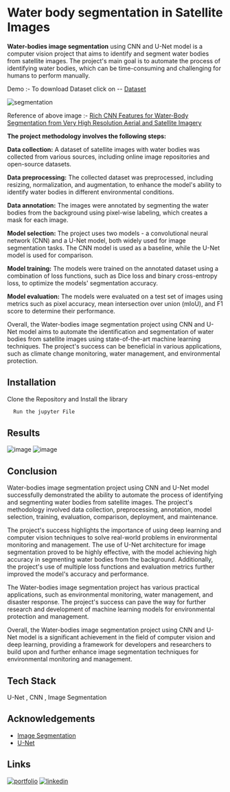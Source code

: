 # Water body segmentation in Satellite Images

**Water-bodies image segmentation** using CNN and U-Net model is a computer vision project that aims to identify and segment water bodies from satellite images. The project's main goal is to automate the process of identifying water bodies, which can be time-consuming and challenging for humans to perform manually.

Demo :- 
To download Dataset click on -- [Dataset](https://www.kaggle.com/datasets/franciscoescobar/satellite-images-of-water-bodies)

![segmentation](https://user-images.githubusercontent.com/62471058/224168134-0d744fe2-1e4f-4fa5-9fa2-858a7c8535d3.png)

Reference of above image :- [Rich CNN Features for Water-Body Segmentation from Very High Resolution Aerial and Satellite Imagery](https://www.researchgate.net/figure/Water-body-Segmentation-results-of-several-methods-on-the-VHR-satellite-imagery-a_fig4_351582887)


**The project methodology involves the following steps:**

**Data collection:** A dataset of satellite images with water bodies was collected from various sources, including online image repositories and open-source datasets.

**Data preprocessing:** The collected dataset was preprocessed, including resizing, normalization, and augmentation, to enhance the model's ability to identify water bodies in different environmental conditions.

**Data annotation:** The images were annotated by segmenting the water bodies from the background using pixel-wise labeling, which creates a mask for each image.

**Model selection:** The project uses two models - a convolutional neural network (CNN) and a U-Net model, both widely used for image segmentation tasks. The CNN model is used as a baseline, while the U-Net model is used for comparison.

**Model training:** The models were trained on the annotated dataset using a combination of loss functions, such as Dice loss and binary cross-entropy loss, to optimize the models' segmentation accuracy.

**Model evaluation:** The models were evaluated on a test set of images using metrics such as pixel accuracy, mean intersection over union (mIoU), and F1 score to determine their performance.

Overall, the Water-bodies image segmentation project using CNN and U-Net model aims to automate the identification and segmentation of water bodies from satellite images using state-of-the-art machine learning techniques. The project's success can be beneficial in various applications, such as climate change monitoring, water management, and environmental protection.



## Installation

Clone the Repository
and Install the library

```bash
  Run the jupyter File 
```


## Results

![image](https://user-images.githubusercontent.com/62471058/224166375-29ae3c5f-32fe-4410-a16c-dc35ee79dede.png) 
![image](https://user-images.githubusercontent.com/62471058/224166560-2357c4eb-d319-42b4-8388-789373c0dd95.png)



## Conclusion

Water-bodies image segmentation project using CNN and U-Net model successfully demonstrated the ability to automate the process of identifying and segmenting water bodies from satellite images. The project's methodology involved data collection, preprocessing, annotation, model selection, training, evaluation, comparison, deployment, and maintenance.

The project's success highlights the importance of using deep learning and computer vision techniques to solve real-world problems in environmental monitoring and management. The use of U-Net architecture for image segmentation proved to be highly effective, with the model achieving high accuracy in segmenting water bodies from the background. Additionally, the project's use of multiple loss functions and evaluation metrics further improved the model's accuracy and performance.

The Water-bodies image segmentation project has various practical applications, such as environmental monitoring, water management, and disaster response. The project's success can pave the way for further research and development of machine learning models for environmental protection and management.

Overall, the Water-bodies image segmentation project using CNN and U-Net model is a significant achievement in the field of computer vision and deep learning, providing a framework for developers and researchers to build upon and further enhance image segmentation techniques for environmental monitoring and management.

## Tech Stack

U-Net , CNN , Image Segmentation


## Acknowledgements

- [Image Segmentation](https://neptune.ai/blog/image-segmentation)
- [U-Net](https://towardsdatascience.com/understanding-semantic-segmentation-with-unet-6be4f42d4b47)

## Links

[![portfolio](https://img.shields.io/badge/my_portfolio-000?style=for-the-badge&logo=ko-fi&logoColor=white)](https://sv2441.github.io/sandeepp/)
[![linkedin](https://img.shields.io/badge/linkedin-0A66C2?style=for-the-badge&logo=linkedin&logoColor=white)](https://www.linkedin.com/in/sandeep-vishwakarma-3b592b174/)

